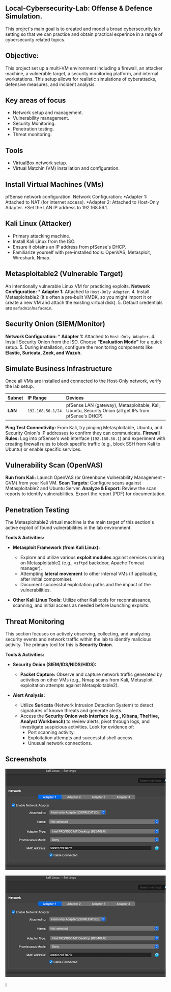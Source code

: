 ## Local-Cybersecurity-Lab: Offense & Defence Simulation.  

This projrct's main goal is to created and model a broad cybersecurity lab setting so that we can practice and obtain practical experince in a range of cybersecurity related topics. 

## Objective: 

This project set up a multi-VM environment including a firewall, an attacker machine, a vulnerable target, a security monitoring platform, and internal workstations. This setup allows for realistic simulations of cyberattacks, defensive measures, and incident analysis.

## Key areas of focus

 * Network setup and management.
 * Vulnerability management.
 * Security Monitoring.
 * Penetration testing.
 * Threat monitoring.

## Tools

 * VirtualBox network setup.
 * Virtual Matchin (VM) installation and configuration.


## Install Virtual Machines (VMs) 

pfSense network configuration. 
Network Configuration:
 *Adapter 1: Attached to NAT (for internet access).
 *Adapter 2: Attached to Host-Only Adapter. 
 *Set the LAN IP address to 192.168.56.1.

## Kali Linux (Attacker) 

 * Primary attacking machine.
 * Install Kali Linux from the ISO.
 * Ensure it obtains an IP address from pfSense's DHCP.
 * Familiarize yourself with pre-installed tools: OpenVAS, Metasploit, Wireshark, Nmap.

## Metasploitable2 (Vulnerable Target) 

An intentionally vulnerable Linux VM for practicing exploits.
 **Network Configuration:**
    * **Adapter 1:** Attached to `Host-Only Adapter`.
 4.  Install Metasploitable2 (it's often a pre-built VMDK, so you might import it 
 or create a new VM and attach the existing virtual disk).
 5.  Default credentials are `msfadmin`/`msfadmin`.

## Security Onion (SIEM/Monitor)

 **Network Configuration:**
    * **Adapter 1:** Attached to `Host-Only Adapter`.
 4.  Install Security Onion from the ISO. Choose **"Evaluation Mode"** for a quick 
 setup.
 5.  During installation, configure the monitoring components like **Elastic, 
 Suricata, Zeek, and Wazuh**.

 
## Simulate Business Infrastructure

Once all VMs are installed and connected to the Host-Only network, verify the lab setup.

| Subnet | IP Range | Devices |
| :----- | :------- | :--------------------------------------------------------------------------------------------------------------- |
| **LAN** | `192.168.56.1/24` | pfSense LAN (gateway), Metasploitable, Kali, Ubuntu, Security Onion (all get IPs from pfSense's DHCP) |

 **Ping Test Connectivity:** From Kali, try pinging Metasploitable, Ubuntu, and Security Onion's IP addresses to confirm they can communicate.
 **Firewall Rules:** Log into pfSense's web interface (`192.168.56.1`) and experiment with creating firewall rules to block specific traffic (e.g., block SSH from Kali to Ubuntu) or enable specific services.

## Vulnerability Scan (OpenVAS)

 **Run from Kali:** Launch OpenVAS (or Greenbone Vulnerability Management - GVM) from your Kali VM.
 **Scan Targets:** Configure scans against Metasploitable2 and Ubuntu Server.
 **Analyze & Export:** Review the scan reports to identify vulnerabilities. Export the report (PDF) for documentation.

## Penetration Testing 

The Metasploitable2 virtual machine is the main target of this section's active exploit of found vulnerabilities in the lab environment.
 
**Tools & Activities:**

* **Metasploit Framework (from Kali Linux):**
  
    * Explore and utilize various **exploit modules** against services running on 
    Metasploitable2 (e.g., `vsftpd` backdoor, Apache Tomcat manager).
    * Attempting **lateral movement** to other internal VMs (if applicable, 
    after initial compromise).
    * Document successful exploitation paths and the impact of the vulnerabilities.
* **Other Kali Linux Tools:** Utilize other Kali tools for reconnaissance, scanning, and initial access as needed before launching exploits.

## Threat Monitoring

This section focuses on actively observing, collecting, and analyzing security events and network traffic within the lab to identify malicious activity. The primary tool for this is **Security Onion**.

   **Tools & Activities:**

  * **Security Onion (SIEM/IDS/NIDS/HIDS):**

    * **Packet Capture:** Observe and capture network traffic generated by 
    activities on other VMs (e.g., Nmap scans from Kali, Metasploit exploitation 
    attempts against Metasploitable2).
   * **Alert Analysis:**
        * Utilize **Suricata** (Network Intrusion Detection System) to detect 
        signatures of known threats and generate alerts.
        * Access the **Security Onion web interface (e.g., Kibana, TheHive, Analyst Workbench)** to review alerts, pivot through logs, and investigate suspicious activities. Look for evidence of:
            * Port scanning activity.
            * Exploitation attempts and successful shell access.
            * Unusual network connections.

## Screenshots  

 ![Image_Alt](https://github.com/Md-Shabbir-ahamed/Cybersecurity-Lab/blob/160e44b6e0082deb7f61b302502370976aff5fe2/unnamed.png)



![Image_Alt](https://github.com/Md-Shabbir-ahamed/Cybersecurity-Lab/blob/060cbe97884efa6d377c82128d617d5c749d1eb6/unnamed.png)


!










































































































































